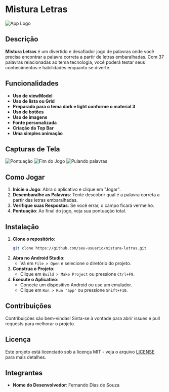 # Mistura Letras

![App Logo](https://static.vecteezy.com/ti/vetor-gratis/p1/15472262-design-de-icone-criativo-de-palavras-cruzadas-gratis-vetor.jpg)

## Descrição

**Mistura Letras** é um divertido e desafiador jogo de palavras onde você precisa encontrar a
palavra correta a partir de letras embaralhadas. Com 37 palavras relacionadas ao tema tecnologia,
você poderá testar seus conhecimentos e habilidades enquanto se diverte.

## Funcionalidades

- **Uso de viewModel**
- **Uso de lista ou Grid**
- **Preparado para o tema dark e light conforme o material 3**
- **Uso de botões**
- **Uso de imagens**
- **Fonte personalizada**
- **Criação da Top Bar**
- **Uma simples animação**

## Capturas de Tela

![Pontuação](https://ibb.co/gWF8HT9)
![Fim do Jogo](https://ibb.co/WDZxQdP)
![Pulando palavras](https://ibb.co/Y7sF5xc)

## Como Jogar

1. **Inicie o Jogo**: Abra o aplicativo e clique em "Jogar".
2. **Desembaralhe as Palavras**: Tente descobrir qual é a palavra correta a partir das letras
   embaralhadas.
3. **Verifique suas Respostas**: Se você errar, o campo ficará vermelho.
4. **Pontuação**: Ao final do jogo, veja sua pontuação total.

## Instalação

1. **Clone o repositório**:
    ```sh
    git clone https://github.com/seu-usuario/mistura-letras.git
    ```
2. **Abra no Android Studio**:
    - Vá em `File > Open` e selecione o diretório do projeto.
3. **Construa o Projeto**:
    - Clique em `Build > Make Project` ou pressione `Ctrl+F9`.
4. **Execute o Aplicativo**:
    - Conecte um dispositivo Android ou use um emulador.
    - Clique em `Run > Run 'app'` ou pressione `Shift+F10`.

## Contribuições

Contribuições são bem-vindas! Sinta-se à vontade para abrir issues e pull requests para melhorar o
projeto.

## Licença

Este projeto está licenciado sob a licença MIT - veja o arquivo [LICENSE](LICENSE) para mais
detalhes.

## Integrantes

- **Nome do Desenvolvedor**: Fernando Dias de Souza
